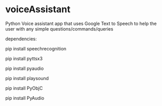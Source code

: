 # voiceAssistant
Python Voice assistant app that uses Google Text to Speech to help the user with any simple questions/commands/queries

dependencies:

pip install speechrecognition

pip install pyttsx3

pip install pyaudio

pip install playsound

pip install PyObjC

pip install PyAudio
